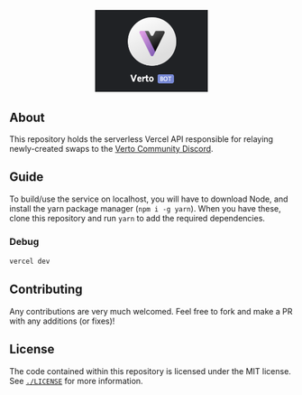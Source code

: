 <p align="center">
  <a href="https://verto.exchange">
    <img src="../static/logo.png" alt="Verto logo (dark version)" width="200">
  </a>
</p>

## About

This repository holds the serverless Vercel API responsible for relaying newly-created swaps to the [Verto Community Discord](https://discord.gg/sNgJkMg).

## Guide

To build/use the service on localhost, you will have to download Node, and install the yarn package manager (`npm i -g yarn`). When you have these, clone this repository and run `yarn` to add the required dependencies.

### Debug

```sh
vercel dev
```

## Contributing

Any contributions are very much welcomed. Feel free to fork and make a PR with any additions (or fixes)!

## License

The code contained within this repository is licensed under the MIT license.
See [`./LICENSE`](../LICENSE) for more information.